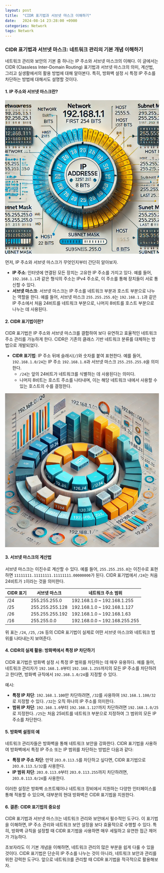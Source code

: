 ```yaml
---
layout: post
title:  "CIDR 표기법과 서브넷 마스크 이해하기"
date:   2024-08-14 23:28:00 +0900
categories: Network
tags: Network
---
```



### **CIDR 표기법과 서브넷 마스크: 네트워크 관리의 기본 개념 이해하기**

네트워크 관리와 보안의 기본 중 하나는 IP 주소와 서브넷 마스크의 이해다. 이 글에서는 CIDR (Classless Inter-Domain Routing) 표기법과 서브넷 마스크의 의미, 계산법, 그리고 실생활에서의 활용 방법에 대해 알아본다. 특히, 방화벽 설정 시 특정 IP 주소를 차단하는 방법에 대해서도 설명할 것이다.

#### **1. IP 주소와 서브넷 마스크란?**

![image](/assets/images/postings/subnetmask2.png)

먼저, IP 주소와 서브넷 마스크가 무엇인지부터 간단히 알아보자.

- **IP 주소**: 인터넷에 연결된 모든 장치는 고유한 IP 주소를 가지고 있다. 예를 들어, `192.168.1.1`과 같은 형식의 주소는 IPv4 주소로, 이 주소를 통해 장치들이 서로 통신할 수 있다.
- **서브넷 마스크**: 서브넷 마스크는 IP 주소를 네트워크 부분과 호스트 부분으로 나누는 역할을 한다. 예를 들어, 서브넷 마스크 `255.255.255.0`는 `192.168.1.1`과 같은 IP 주소에서 처음 24비트를 네트워크 부분으로, 나머지 8비트를 호스트 부분으로 나누는 데 사용된다.

#### **2. CIDR 표기법이란?**

CIDR 표기법은 IP 주소와 서브넷 마스크를 결합하여 보다 유연하고 효율적인 네트워크 주소 관리를 가능하게 한다. CIDR은 기존의 클래스 기반 네트워크 분류를 대체하는 방법으로 개발되었다.

- **CIDR 표기법**: IP 주소 뒤에 슬래시(`/`)와 숫자를 붙여 표현한다. 예를 들어, `192.168.1.0/24`는 IP 주소 `192.168.1.0`과 서브넷 마스크 `255.255.255.0`을 의미한다.
  - `/24`는 앞의 24비트가 네트워크를 식별하는 데 사용된다는 의미다.
  - 나머지 8비트는 호스트 주소를 나타내며, 이는 해당 네트워크 내에서 사용할 수 있는 호스트의 수를 결정한다.

![image](/assets/images/postings/subnetmask1.png)

#### **3. 서브넷 마스크의 계산법**

서브넷 마스크는 이진수로 계산할 수 있다. 예를 들어, `255.255.255.0`는 이진수로 표현하면 `11111111.11111111.11111111.00000000`가 된다. CIDR 표기법에서 `/24`는 처음 24비트가 `1`이라는 것을 의미한다.

| CIDR 표기 | 서브넷 마스크   | 네트워크 주소 범위            |
| --------- | --------------- | ----------------------------- |
| /24       | 255.255.255.0   | 192.168.1.0 ~ 192.168.1.255   |
| /25       | 255.255.255.128 | 192.168.1.0 ~ 192.168.1.127   |
| /26       | 255.255.255.192 | 192.168.1.0 ~ 192.168.1.63    |
| /16       | 255.255.0.0     | 192.168.0.0 ~ 192.168.255.255 |

위 표는 `/24`, `/25`, `/26` 등의 CIDR 표기법이 실제로 어떤 서브넷 마스크와 네트워크 범위를 나타내는지 보여준다.

#### **4. CIDR의 실제 활용: 방화벽에서 특정 IP 차단하기**

CIDR 표기법은 방화벽 설정 시 특정 IP 범위를 차단하는 데 매우 유용하다. 예를 들어, 네트워크 관리자가 `192.168.1.0`부터 `192.168.1.255`까지의 모든 IP 주소를 차단하려고 한다면, 방화벽 규칙에서 `192.168.1.0/24`를 지정할 수 있다.

예시:

- **특정 IP 차단**: `192.168.1.100`만 차단하려면, `/32`를 사용하여 `192.168.1.100/32`로 지정할 수 있다. `/32`는 오직 하나의 IP 주소를 의미한다.
- **범위 IP 차단**: `192.168.1.0`부터 `192.168.1.127`까지 차단하려면 `192.168.1.0/25`로 지정한다. `/25`는 처음 25비트를 네트워크 부분으로 지정하여 그 범위의 모든 IP 주소를 차단한다.

#### **5. 방화벽 설정의 예**

네트워크 관리자들은 방화벽을 통해 네트워크 보안을 강화한다. CIDR 표기법을 사용하여 방화벽에서 특정 IP 주소 또는 IP 범위를 차단하는 방법은 다음과 같다:

- **특정 IP 주소 차단**: 만약 `203.0.113.5`를 차단하고 싶다면, CIDR 표기법으로 `203.0.113.5/32`를 사용한다.
- **IP 범위 차단**: `203.0.113.0`부터 `203.0.113.255`까지 차단하려면, `203.0.113.0/24`를 사용한다.

이러한 설정은 방화벽 소프트웨어나 네트워크 장비에서 지원하는 다양한 인터페이스를 통해 적용할 수 있으며, 대부분의 현대 방화벽은 CIDR 표기법을 지원한다.

#### **6. 결론: CIDR 표기법의 중요성**

CIDR 표기법과 서브넷 마스크는 네트워크 관리와 보안에서 필수적인 도구다. 이 표기법을 이해하면, IP 주소 관리와 네트워크 보안 설정을 보다 효율적으로 수행할 수 있다. 특히, 방화벽 규칙을 설정할 때 CIDR 표기법을 사용하면 매우 세밀하고 유연한 접근 제어가 가능하다.

초보자라도 이 기본 개념을 이해하면, 네트워크 관리의 많은 부분을 쉽게 다룰 수 있을 것이다. CIDR 표기법은 단순히 IP 주소를 나누는 것이 아니라, 네트워크 보안과 관리를 위한 강력한 도구다. 앞으로 네트워크를 관리할 때 CIDR 표기법을 적극적으로 활용해보자.